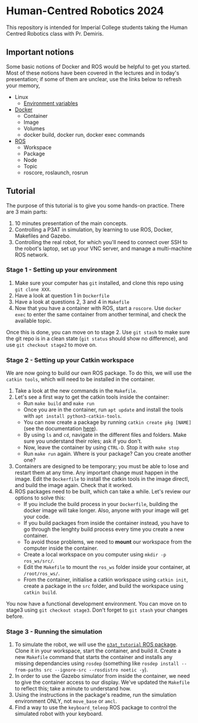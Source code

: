 # Human-Centred Robotics 2024

This repository is intended for Imperial College students taking the Human Centred Robotics class with Pr. Demiris.

## Important notions
Some basic notions of Docker and ROS would be helpful to get you started. Most of these notions have been covered in the lectures and in today's presentation; if some of them are unclear, use the links below to refresh your memory,

- Linux
  - [Environment variables](https://www.freecodecamp.org/news/how-to-set-an-environment-variable-in-linux/)
- [Docker](https://medium.com/swlh/understand-dockerfile-dd11746ed183)
  - Container
  - Image
  - Volumes
  - docker build, docker run, docker exec commands
- [ROS](https://roboticsbackend.com/what-is-a-ros-topic/)
  - Workspace
  - Package
  - Node
  - Topic
  - roscore, roslaunch, rosrun


## Tutorial
The purpose of this tutorial is to give you some hands-on practice. There are 3 main parts:
 1) 10 minutes presentation of the main concepts.
 2) Controlling a P3AT in simulation, by learning to use ROS, Docker, Makefiles and Gazebo.
 3) Controlling the real robot, for which you'll need to connect over SSH to the robot's laptop, set up your VNC server, and manage a multi-machine ROS network.

### Stage 1 - Setting up your environment
 1) Make sure your computer has `git` installed, and clone this repo using `git clone XXX`.
 2) Have a look at question 1 in `Dockerfile`
 3) Have a look at questions 2, 3 and 4 in `Makefile`
 4) Now that you have a container with ROS, start a `roscore`. Use `docker exec` to enter the same container from another terminal, and check the available topic. 

 Once this is done, you can move on to stage 2. Use `git stash` to make sure the git repo is in a clean state (`git status` should show no difference), and use `git checkout stage2` to move on.

### Stage 2 - Setting up your Catkin workspace
We are now going to build our own ROS package. To do this, we will use the `catkin tools`, which will need to be installed in the container.

 1) Take a look at the new commands in the `Makefile`.
 2) Let's see a first way to get the catkin tools inside the container:
    - Run `make build` and `make run`
    - Once you are in the container, run `apt update` and install the tools with `apt install python3-catkin-tools`. 
    - You can now create a package by running `catkin create pkg [NAME]` (see the documentation [here](https://catkin-tools.readthedocs.io/en/latest/)). 
    - By using `ls` and `cd`, navigate in the different files and folders. Make sure you understand their roles; ask if you don't.
    - Now, leave the container by using `CTRL-D`. Stop it with `make stop`
    - Run `make run` again. Where is your package? Can you create another one?
 3) Containers are designed to be temporary; you must be able to lose and restart them at any time. Any important change must happen in the image. Edit the `Dockerfile` to install the catkin tools in the image directl, and build the image again. Check that it worked.
 4) ROS packages need to be built, which can take a while. Let's review our options to solve this:
    - If you include the build process in your `Dockerfile`, building the docker image will take longer. Also, anyone with your image will get your code.
    - If you build packages from inside the container instead, you have to go through the lenghty build process every time you create a new container. 
    - To avoid those problems, we need to **mount** our workspace from the computer inside the container. 
    - Create a local workspace on you computer using `mkdir -p ros_ws/src/`.
    - Edit the `Makefile` to mount the `ros_ws` folder inside your container, at `/root/ros_ws/`.
    - From the container,  initialise a catkin workspace using `catkin init`, create a package in the `src` folder, and build the workspace using `catkin build`.

You now have a functional development environment. You can move on to stage3 using `git checkout stage3`. Don't forget to `git stash` your changes before.


### Stage 3 - Running the simulation
1) To simulate the robot, we will use the [`p3at_tutorial` ROS package](https://github.com/Gastd/p3at_tutorial). Clone it in your workspace, start the container, and build it. Create a new `Makefile` command that starts the container and installs any missing dependancies using `rosdep` (something like `rosdep install --from-paths src --ignore-src --rosdistro noetic -y`).
2) In order to use the Gazebo simulator from inside the container, we need to give the container access to our display. We've updated the `Makefile` to reflect this; take a minute to understand how.
3) Using the instructions in the package's readme, run the simulation environment ONLY, not `move_base` or `amcl`. 
4) Find a way to use the `keyboard_teleop` ROS package to control the simulated robot with your keyboard.
